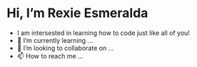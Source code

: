 # Hi, I’m Rexie Esmeralda
- I am intersested in learning how to code just like all of you!
- 🌱 I’m currently learning ...
- 💞️ I’m looking to collaborate on ...
- 📫 How to reach me ...

<!---
esmerexie/esmerexie is a ✨ special ✨ repository because its `README.md` (this file) appears on your GitHub profile.
You can click the Preview link to take a look at your changes.
--->
